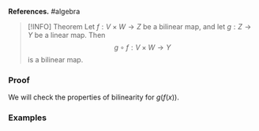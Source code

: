 **References.** #algebra 

> [!INFO] Theorem
> Let $f: V\times W \to Z$ be a bilinear map, and let $g : Z\to Y$ be a linear map. Then
$$g \circ f : V\times W \to Y$$
is a bilinear map.
> 
> 
### Proof

We will check the properties of bilinearity for $g(f(x))$.



### Examples